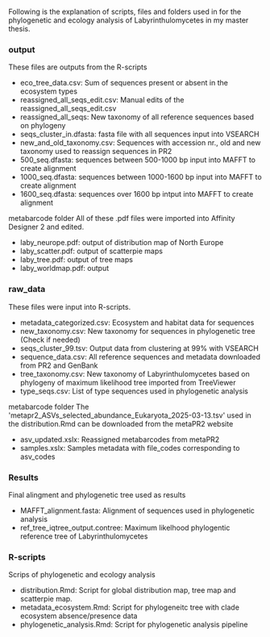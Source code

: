 Following is the explanation of scripts, files and folders used in for the phylogenetic and ecology analysis of Labyrinthulomycetes in my master thesis. 

### output
These files are outputs from the R-scripts
- eco_tree_data.csv: Sum of sequences present or absent in the ecosystem types
- reassigned_all_seqs_edit.csv: Manual edits of the reassigned_all_seqs_edit.csv
- reassigned_all_seqs: New taxonomy of all reference sequences based on phylogeny
- seqs_cluster_in.dfasta: fasta file with all sequences input into VSEARCH
- new_and_old_taxonomy.csv: Sequences with accession nr., old and new taxonomy used to reassign sequences in PR2
- 500_seq.dfasta: sequences between 500-1000 bp input into MAFFT to create alignment
- 1000_seq.dfasta: sequences between 1000-1600 bp input into MAFFT to create alignment
- 1600_seq.dfasta: sequences over 1600 bp intput into MAFFT to create alignment
  
metabarcode folder
All of these .pdf files were imported into Affinity Designer 2 and edited.
- laby_neurope.pdf: output of distribution map of North Europe
- laby_scatter.pdf: output of scatterpie maps
- laby_tree.pdf: output of tree maps
- laby_worldmap.pdf: output

### raw_data
These files were input into R-scripts.
- metadata_categorized.csv: Ecosystem and habitat data for sequences
- new_taxonomy.csv: New taxonomy for sequences in phylogenetic tree (Check if needed)
- seqs_cluster_99.tsv: Output data from clustering at 99% with VSEARCH
- sequence_data.csv: All reference sequences and metadata downloaded from PR2 and GenBank
- tree_taxonomy.csv: New taxonomy of Labyrinthulomycetes based on phylogeny of maximum likelihood tree imported from TreeViewer
- type_seqs.csv: List of type sequences used in phylogenetic analysis
  
metabarcode folder
The 'metapr2_ASVs_selected_abundance_Eukaryota_2025-03-13.tsv' used in the distribution.Rmd can be downloaded from the metaPR2 website
- asv_updated.xslx: Reassigned metabarcodes from metaPR2
- samples.xslx: Samples metadata with file_codes corresponding to asv_codes

### Results
Final alingment and phylogenetic tree used as results
- MAFFT_alignment.fasta: Alignment of sequences used in phylogenetic analysis
- ref_tree_iqtree_output.contree: Maximum likelhood phylogentic reference tree of Labyrinthulomycetes

### R-scripts
Scrips of phylogenetic and ecology analysis

- distribution.Rmd: Script for global distribution map, tree map and scatterpie map.
- metadata_ecosystem.Rmd: Script for phylogeneitc tree with clade ecosystem absence/presence data
- phylogenetic_analysis.Rmd: Script for phylogenetic analysis pipeline
